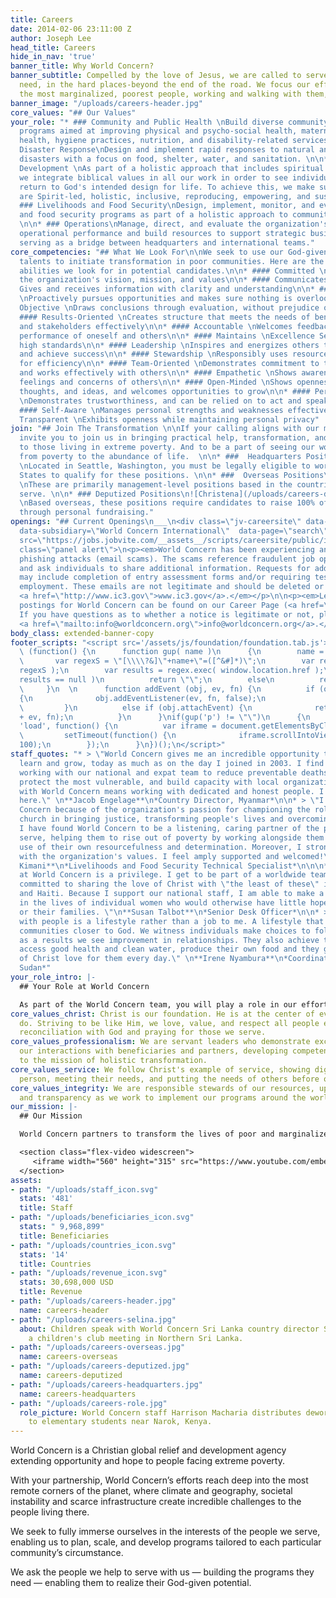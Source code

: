 ```yaml
---
title: Careers
date: 2014-02-06 23:11:00 Z
author: Joseph Lee
head_title: Careers
hide_in_nav: 'true'
banner_title: Why World Concern?
banner_subtitle: Compelled by the love of Jesus, we are called to serve those in greatest
  need, in the hard places-beyond the end of the road. We focus our efforts on serving
  the most marginalized, poorest people, working and walking with them, in their world.
banner_image: "/uploads/careers-header.jpg"
core_values: "## Our Values"
your_role: "* ### Community and Public Health \nBuild diverse community-based health
  programs aimed at improving physical and psycho-social health, maternal and child
  health, hygiene practices, nutrition, and disability-related services. \n\n* ###
  Disaster Response\nDesign and implement rapid responses to natural and man-made
  disasters with a focus on food, shelter, water, and sanitation. \n\n* ### Transformational
  Development \nAs part of a holistic approach that includes spiritual transformation,
  we integrate biblical values in all our work in order to see individuals and communities
  return to God's intended design for life. To achieve this, we make sure our programs
  are Spirit-led, holistic, inclusive, reproducing, empowering, and sustainable. \n\n*
  ### Livelihoods and Food Security\nDesign, implement, monitor, and evaluate livelihood
  and food security programs as part of a holistic approach to community development.
  \n\n* ### Operations\nManage, direct, and evaluate the organization's fiscal and
  operational performance and build resources to support strategic business goals,
  serving as a bridge between headquarters and international teams."
core_competencies: "## What We Look For\n\nWe seek to use our God-given gifts and
  talents to initiate transformation in poor communities. Here are the skills and
  abilities we look for in potential candidates.\n\n* #### Committed \nAligns with
  the organization's vision, mission, and values\n\n* #### Communicates \nClearly
  Gives and receives information with clarity and understanding\n\n* #### Takes Initiative
  \nProactively pursues opportunities and makes sure nothing is overlooked\n\n* ####
  Objective \nDraws conclusions through evaluation, without prejudice or bias\n\n*
  #### Results-Oriented \nCreates structure that meets the needs of beneficiaries
  and stakeholders effectively\n\n* #### Accountable \nWelcomes feedback about the
  performance of oneself and others\n\n* #### Maintains \nExcellence Sets and maintains
  high standards\n\n* #### Leadership \nInspires and energizes others to work together
  and achieve success\n\n* #### Stewardship \nResponsibly uses resources and strives
  for efficiency\n\n* #### Team-Oriented \nDemonstrates commitment to team activities
  and works effectively with others\n\n* #### Empathetic \nShows awareness for the
  feelings and concerns of others\n\n* #### Open-Minded \nShows openness to new information,
  thoughts, and ideas, and welcomes opportunities to grow\n\n* #### Personal Integrity
  \nDemonstrates trustworthiness, and can be relied on to act and speak with honesty\n\n*
  #### Self-Aware \nManages personal strengths and weaknesses effectively\n\n* ####
  Transparent \nExhibits openness while maintaining personal privacy"
join: "## Join The Transformation \n\nIf your calling aligns with our mission, we
  invite you to join us in bringing practical help, transformation, and reconciliation
  to those living in extreme poverty. And to be a part of seeing our world transformed
  from poverty to the abundance of life.  \n\n* ###  Headquarters Positions\n![Harun](/uploads/careers-headquarters.jpg)
  \nLocated in Seattle, Washington, you must be legally eligible to work in the United
  States to qualify for these positions. \n\n* ###  Overseas Positions\n![Harun](/uploads/careers-overseas.jpg)
  \nThese are primarily management-level positions based in the countries where we
  serve. \n\n* ### Deputized Positions\n![Christena](/uploads/careers-deputized.jpg)
  \nBased overseas, these positions require candidates to raise 100% of their support
  through personal fundraising."
openings: "## Current Openings\n___\n<div class=\"jv-careersite\" data-careersite=\"cristaministries\"
  data-subsidiary=\"World Concern International\"  data-page=\"search\"></div> \n<script
  src=\"https://jobs.jobvite.com/__assets__/scripts/careersite/public/iframe.js\"></script>\n\n<div
  class=\"panel alert\">\n<p><em>World Concern has been experiencing an increase in
  phishing attacks (email scams). The scams reference fraudulent job opportunities
  and ask individuals to share additional information. Requests for additional information
  may include completion of entry assessment forms and/or requiring test scores for
  employment. These emails are not legitimate and should be deleted or reported to
  <a href=\"http://www.ic3.gov\">www.ic3.gov</a>.</em></p>\n\n<p><em>Legitimate job
  postings for World Concern can be found on our Career Page (<a href=\"https://worldconcern.org/about/careers/\">https://worldconcern.org/about/careers/</a>).
  If you have questions as to whether a notice is legitimate or not, please email
  <a href=\"mailto:info@worldconcern.org\">info@worldconcern.org</a>.</em></p>\n</div>\n<br/>"
body_class: extended-banner-copy
footer_scripts: "<script src='/assets/js/foundation/foundation.tab.js'></script>\n<script>\n
  \ (function() {\n      function gup( name )\n      {\n        name = name.replace(/[\\[]/,\"\\\\\\[\").replace(/[\\]]/,\"\\\\\\]\");\n
  \       var regexS = \"[\\\\?&]\"+name+\"=([^&#]*)\";\n        var regex = new RegExp(
  regexS );\n        var results = regex.exec( window.location.href );\n        if(
  results == null )\n          return \"\";\n        else\n          return results[1];\n
  \     }\n  \n      function addEvent (obj, ev, fn) {\n          if (obj.addEventListener)
  {\n              obj.addEventListener(ev, fn, false);\n              return true;\n
  \         }\n          else if (obj.attachEvent) {\n              return obj.attachEvent('on'
  + ev, fn);\n          }\n      }\nif(gup('p') != \"\")\n      {\n        addEvent(window,
  'load', function() {\n          var iframe = document.getElementsByClassName('jv-careersite-iframe')[0];\n
  \         setTimeout(function() {\n              iframe.scrollIntoView();\n          },
  100);\n        });\n      }\n})();\n</script>"
staff_quotes: "* > \"World Concern gives me an incredible opportunity to contribute,
  learn and grow, today as much as on the day I joined in 2003. I find meaning in
  working with our national and expat team to reduce preventable deaths of young children,
  protect the most vulnerable, and build capacity with local organizations. Working
  with World Concern means working with dedicated and honest people. I love working
  here.\" \n**Jacob Engelage**\n*Country Director, Myanmar*\n\n* > \"I work for World
  Concern because of the organization's passion for championing the role of the local
  church in bringing justice, transforming people's lives and overcoming global poverty.
  I have found World Concern to be a listening, caring partner of the people they
  serve, helping them to rise out of poverty by working alongside them and making
  use of their own resourcefulness and determination. Moreover, I strongly associate
  with the organization's values. I feel amply supported and welcomed!\"\n**Humphrey
  Kimani**\n*Livelihoods and Food Security Technical Specialist*\n\n\n* > \"Serving
  at World Concern is a privilege. I get to be part of a worldwide team of professionals
  committed to sharing the love of Christ with \"the least of these\" in Asia, Africa
  and Haiti. Because I support our national staff, I am able to make a difference
  in the lives of individual women who would otherwise have little hope for themselves
  or their families. \"\n**Susan Talbot**\n*Senior Desk Officer*\n\n* > \"Working
  with people is a lifestyle rather than a job to me. A lifestyle that seeks to bring
  communities closer to God. We witness individuals make choices to follow Christ
  as a results we see improvement in relationships. They also achieve their goals,
  access good health and clean water, produce their own food and they give testimonies
  of Christ love for them every day.\" \n**Irene Nyambura**\n*Coordinator, OVT South
  Sudan*"
your_role_intro: |-
  ## Your Role at World Concern

  As part of the World Concern team, you will play a role in our efforts to alleviate poverty in some of the world's poorest communities. Your role may involve one or several short and long-term programs that focus on the following:
core_values_christ: Christ is our foundation. He is at the center of everything we
  do. Striving to be like Him, we love, value, and respect all people equally, pursuing
  reconciliation with God and praying for those we serve.
core_values_professionalism: We are servant leaders who demonstrate excellence in
  our interactions with beneficiaries and partners, developing competent leaders committed
  to the mission of holistic transformation.
core_values_service: We follow Christ's example of service, showing dignity to every
  person, meeting their needs, and putting the needs of others before our own.
core_values_integrity: We are responsible stewards of our resources, upholding honesty
  and transparency as we work to implement our programs around the world.
our_mission: |-
  ## Our Mission

  World Concern partners to transform the lives of poor and marginalized people through disaster response and sustainable community development. The love of Christ compels us to pursue reconciliation and equip those we serve, so that they may in turn share with others.

  <section class="flex-video widescreen">
     <iframe width="560" height="315" src="https://www.youtube.com/embed/sj1_EW6HE9g?rel=0&amp;controls=0&amp;showinfo=0" frameborder="0" allow="autoplay; encrypted-media" allowfullscreen></iframe>
  </section>
assets:
- path: "/uploads/staff_icon.svg"
  stats: '481'
  title: Staff
- path: "/uploads/beneficiaries_icon.svg"
  stats: " 9,968,899"
  title: Beneficiaries
- path: "/uploads/countries_icon.svg"
  stats: '14'
  title: Countries
- path: "/uploads/revenue_icon.svg"
  stats: 30,698,000 USD
  title: Revenue
- path: "/uploads/careers-header.jpg"
  name: careers-header
- path: "/uploads/careers-selina.jpg"
  about: Children speak with World Concern Sri Lanka country director Selina during
    a children's club meeting in Northern Sri Lanka.
- path: "/uploads/careers-overseas.jpg"
  name: careers-overseas
- path: "/uploads/careers-deputized.jpg"
  name: careers-deputized
- path: "/uploads/careers-headquarters.jpg"
  name: careers-headquarters
- path: "/uploads/careers-role.jpg"
  role_picture: World Concern staff Harrison Macharia distributes deworming medication
    to elementary students near Narok, Kenya.
---
```


World Concern is a Christian global relief and development agency extending opportunity and hope to people facing extreme poverty.

With your partnership, World Concern’s efforts reach deep into the most remote corners of the planet, where climate and geography, societal instability and scarce infrastructure create incredible challenges to the people living there.

We seek to fully immerse ourselves in the interests of the people we serve, enabling us to plan, scale, and develop programs tailored to each particular community’s circumstance.

We ask the people we help to serve with us — building the programs they need — enabling them to realize their God-given potential.

